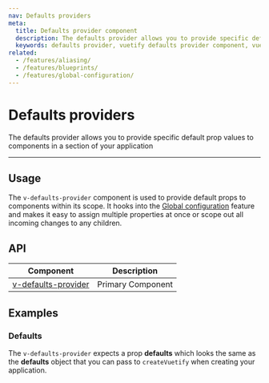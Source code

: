 ```yaml
---
nav: Defaults providers
meta:
  title: Defaults provider component
  description: The defaults provider allows you to provide specific default prop values to components in a section of your application
  keywords: defaults provider, vuetify defaults provider component, vue defaults provider component
related:
  - /features/aliasing/
  - /features/blueprints/
  - /features/global-configuration/
---
```


# Defaults providers

The defaults provider allows you to provide specific default prop values to components in a section of your application

----

## Usage

The `v-defaults-provider` component is used to provide default props to components within its scope. It hooks into the [Global configuration](/features/global-configuration/) feature and makes it easy to assign multiple properties at once or scope out all incoming changes to any children.

<usage name="v-defaults-provider" />

<entry />

## API

| Component | Description |
| - | - |
| [v-defaults-provider](/api/v-defaults-provider/) | Primary Component |

<api-inline hide-links />

## Examples

### Defaults

The `v-defaults-provider` expects a prop **defaults** which looks the same as the **defaults** object that you can pass to `createVuetify` when creating your application.

<example file="v-defaults-provider/prop-defaults" />
